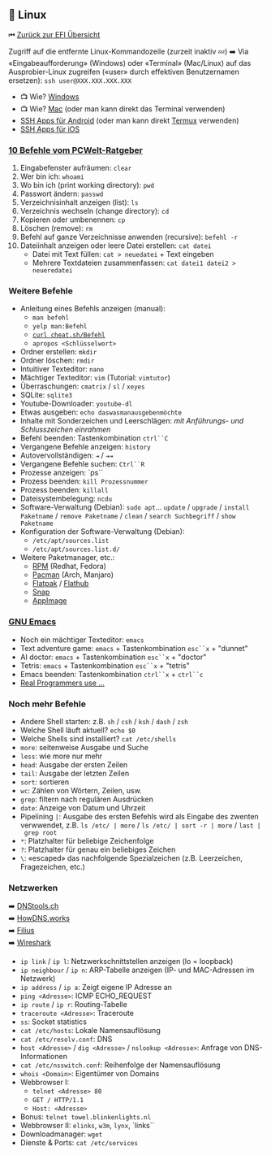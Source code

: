 ## 🐧 Linux

⏮ [Zurück zur EFI Übersicht](/)

Zugriff auf die entfernte Linux-Kommandozeile (zurzeit inaktiv 💤)
➡️ Via «Eingabeaufforderung» (Windows) oder «Terminal» (Mac/Linux) auf das Ausprobier-Linux zugreifen («user» durch effektiven Benutzernamen ersetzen): `ssh user@XXX.XXX.XXX.XXX`

* 📺 Wie? [Windows](https://is.gd/sshwindows)
* 📺 Wie? [Mac](https://is.gd/sshmac) (oder man kann direkt das Terminal verwenden)
* [SSH Apps für Android](https://play.google.com/store/search?q=ssh&c=apps&hl=de) (oder man kann direkt [Termux](https://termux.com/) verwenden)
* [SSH Apps für iOS](https://www.apple.com/de/search/ssh?src=serp)

### [10 Befehle vom PCWelt-Ratgeber](https://www.pcwelt.de/ratgeber/*Die_10_wichtigsten_Linux-Befehle_fuer_Einsteiger-Kommandozeile_alias_Terminal-8858519.html)
1. Eingabefenster aufräumen: `clear`
1. Wer bin ich: `whoami`
1. Wo bin ich (print working directory): `pwd`
1. Passwort ändern: `passwd`
1. Verzeichnisinhalt anzeigen (list): `ls`
1. Verzeichnis wechseln (change directory): `cd`
1. Kopieren oder umbenennen: `cp`
1. Löschen (remove): `rm`
1. Befehl auf ganze Verzeichnisse anwenden (recursive): `befehl -r`
1. Dateiinhalt anzeigen oder leere Datei erstellen: `cat datei`
	* Datei mit Text füllen: `cat > neuedatei` + Text eingeben
	* Mehrere Textdateien zusammenfassen: `cat datei1 datei2 > neueredatei`

### Weitere Befehle

* Anleitung eines Befehls anzeigen (manual):
	* `man befehl`
	* `yelp man:Befehl`
	* [`curl cheat.sh/Befehl`](https://cheat.sh)
	* `apropos <Schlüsselwort>` 
* Ordner erstellen: `mkdir`
* Ordner löschen: `rmdir`
* Intuitiver Texteditor: `nano`
* Mächtiger Texteditor: `vim` (Tutorial: `vimtutor`)
* Überraschungen: `cmatrix` / `sl` / `xeyes`
* SQLite: `sqlite3`
* Youtube-Downloader: `youtube-dl`
* Etwas ausgeben: `echo daswasmanausgebenmöchte`
* Inhalte mit Sonderzeichen und Leerschlägen: *mit Anführungs- und Schlusszeichen einrahmen*
* Befehl beenden: Tastenkombination `ctrl``C`
* Vergangene Befehle anzeigen: `history`
* Autovervollständigen: `⇥` / `⇥⇥`
* Vergangene Befehle suchen: `Ctrl``R`
* Prozesse anzeigen: `ps``
* Prozess beenden: `kill Prozessnummer`
* Prozess beenden: `killall`
* Dateisystembelegung: `ncdu`
* Software-Verwaltung (Debian): `sudo apt`... `update` / `upgrade` / `install Paketname` / `remove Paketname` / `clean` / `search Suchbegriff` / `show Paketname`
* Konfiguration der Software-Verwaltung (Debian):
	* `/etc/apt/sources.list`
	* `/etc/apt/sources.list.d/`
* Weitere Paketmanager, etc.:
	* [RPM](https://de.wikipedia.org/wiki/RPM_Package_Manager) (Redhat, Fedora)
	* [Pacman](https://wiki.archlinux.de/title/Pacman) (Arch, Manjaro)
	* [Flatpak](https://de.wikipedia.org/wiki/Flatpak) / [Flathub](https://flathub.org/home)
	* [Snap](https://wiki.ubuntuusers.de/snap/)
	* [AppImage](https://de.wikipedia.org/wiki/AppImage)


### [GNU Emacs](https://www.gnu.org/software/emacs/)

* Noch ein mächtiger Texteditor: `emacs`
* Text adventure game: `emacs` + Tastenkombination `esc``x` + "dunnet"
* AI doctor: `emacs` + Tastenkombination `esc``x` + "doctor"
* Tetris: `emacs` + Tastenkombination `esc``x` + "tetris"
* Emacs beenden: Tastenkombination  `ctrl``x` + `ctrl``c`
* [Real Programmers use ...](https://www.xkcd.com/378/)

### Noch mehr Befehle

* Andere Shell starten: z.B. `sh` / `csh` / `ksh` / `dash` / `zsh`
* Welche Shell läuft aktuell? `echo $0`
* Welche Shells sind installiert? `cat /etc/shells`
* `more`: seitenweise Ausgabe und Suche
* `less`: wie more nur mehr
* `head`: Ausgabe der ersten Zeilen
* `tail`: Ausgabe der letzten Zeilen
* `sort`: sortieren
* `wc`: Zählen von Wörtern, Zeilen, usw.
* `grep`: filtern nach regulären Ausdrücken
* `date`: Anzeige von Datum und Uhrzeit
* Pipelining `|`: Ausgabe des ersten Befehls wird als Eingabe des zwenten verwwendet, z.B. `ls /etc/ | more` / `ls /etc/ | sort -r | more` / `last | grep root`
* `*`: Platzhalter für  beliebige Zeichenfolge
* `?`: Platzhalter für genau ein beliebiges Zeichen
* `\`: «escaped» das nachfolgende Spezialzeichen (z.B. Leerzeichen, Fragezeichen, etc.)

### Netzwerken

➡️ [DNStools.ch](http://www.dnstools.ch) <br>
➡️ [HowDNS.works](https://howdns.works) <br>
➡️ [Filius](https://lernsoftware-filius.de/Herunterladen) <br>
➡️ [Wireshark](https://www.wireshark.org) <br>

* `ip link` / `ip l`: Netzwerkschnittstellen anzeigen (lo = loopback)
* `ip neighbour` / `ip n`: ARP-Tabelle anzeigen (IP- und MAC-Adressen im Netzwerk)
* `ip address` / `ip a`: Zeigt eigene IP Adresse an
* `ping <Adresse>`: ICMP ECHO_REQUEST
* `ip route` / `ip r`: Routing-Tabelle
* `traceroute <Adresse>`: Traceroute
* `ss`: Socket statistics
* `cat /etc/hosts`: Lokale Namensauflösung
* `cat /etc/resolv.conf`: DNS
* `host <Adresse>` / `dig <Adresse>` / `nslookup <Adresse>`: Anfrage von DNS-Informationen
* `cat /etc/nsswitch.conf`: Reihenfolge der Namensauflösung
* `whois <Domain>`: Eigentümer von Domains
* Webbrowser I:
	* `telnet <Adresse> 80`
	* `GET / HTTP/1.1`
	* `Host: <Adresse>`
* Bonus: `telnet towel.blinkenlights.nl`
* Webbrowser II: `elinks`, `w3m`, `lynx`, `links``
* Downloadmanager: `wget`
* Dienste & Ports: `cat /etc/services`